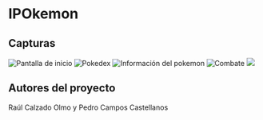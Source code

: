 # IPOkemon

## Capturas
![Pantalla de inicio](https://github.com/Raulco02/IPOkemon/assets/102856192/0c667942-88dc-4c77-a78e-8209d33c0314)
![Pokedex](https://github.com/Raulco02/IPOkemon/assets/102856192/623a6b8e-ec54-44fd-b515-89a9e3d63052)
![Información del pokemon](https://github.com/Raulco02/IPOkemon/assets/102856192/f9010bca-a90e-401d-85fe-0aac0da10b69)
![Combate](https://github.com/Raulco02/IPOkemon/assets/102856192/7a9bfd09-49c1-40c9-bb37-5e72d793afae)
![](https://github.com/Raulco02/IPOkemon/assets/102856192/80b2f1cc-8586-4f97-8508-1acfeb77f412)

## Autores del proyecto
Raúl Calzado Olmo y Pedro Campos Castellanos
